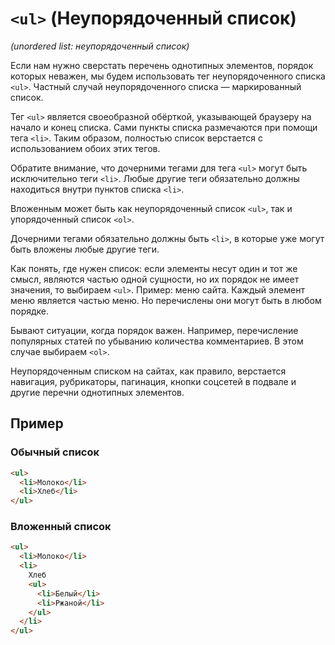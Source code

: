# `<ul>` (Неупорядоченный список)

_(unordered list: неупорядоченный список)_

Если нам нужно сверстать перечень однотипных элементов, порядок которых неважен, мы будем использовать тег неупорядоченного списка `<ul>`. Частный случай неупорядоченного списка — маркированный список.

Тег `<ul>` является своеобразной обёрткой, указывающей браузеру на начало и конец списка. Сами пункты списка размечаются при помощи тега `<li>`. Таким образом, полностью список верстается с использованием обоих этих тегов.

Обратите внимание, что дочерними тегами для тега `<ul>` могут быть исключительно теги `<li>`. Любые другие теги обязательно должны находиться внутри пунктов списка `<li>`.

Вложенным может быть как неупорядоченный список `<ul>`, так и упорядоченный список `<ol>`.

Дочерними тегами обязательно должны быть `<li>`, в которые уже могут быть вложены любые другие теги.

Как понять, где нужен список: если элементы несут один и тот же смысл, являются частью одной сущности, но их порядок не имеет значения, то выбираем `<ul>`. Пример: меню сайта. Каждый элемент меню является частью меню. Но перечислены они могут быть в любом порядке.

Бывают ситуации, когда порядок важен. Например, перечисление популярных статей по убыванию количества комментариев. В этом случае выбираем `<ol>`.

Неупорядоченным списком на сайтах, как правило, верстается навигация, рубрикаторы, пагинация, кнопки соцсетей в подвале и другие перечни однотипных элементов.

## Пример

### Обычный список

```html
<ul>
  <li>Молоко</li>
  <li>Хлеб</li>
</ul>
```

### Вложенный список

```html
<ul>
  <li>Молоко</li>
  <li>
    Хлеб
    <ul>
      <li>Белый</li>
      <li>Ржаной</li>
    </ul>
  </li>
</ul>
```
